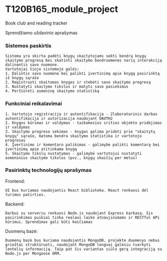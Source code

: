 # T120B165_module_project
Book club and reading tracker

Sprendžiamo uždavinio aprašymas

### Sistemos paskirtis

    Sistema yra skirta padėti knygų skaitytojams sekti bendrą knygų skaitymo progresą bei skatinti skaitymo bendruomenės narių interakciją dalinantis savo nuomone.
    Vartotojai šioje sistemoje galės:
    1. Dalintis savo nuomone bei palikti įvertinimą apie knygą pasirinktą iš knygų sąrašo 
    2. Registruoti skaitomas knygas ir stebėti savo skaitymo progresą
    3. Nustatyti skaitymo tikslus ir matyti savo pasiekimus
    4. Peržiūrėti asmeninę skaitymo statistiką
    
### Funkciniai reikalavimai
    1. Vartotojo registracija ir autentifikacija - 2laboratorinis darbas autentifikacija ir autorizacija naudojant OAUTH2
    2. Knygos kūrimas ir valdymas - taikomosios srities objekto pridėjimas ir valdymas
    3. Skaitymo progreso sekimas - knygas galima pridėti prie "skaitytų knygų" sąrašo, matoma bendra skaitymo statistika ir vartotojo progresas
    4. Įvertinimo ir komentaro palikimas - galimybė palikti komentarą bei įvertinimą apie atitinkama knygą
    5. Skaitymo tikslų nustatymas - galimybė vartotojui nustatyti asmeninius skaitymo tikslus (pvz., knygų skaičių per metus)

### Pasirinktų technologijų aprašymas
Frontend:

    UI bus kuriamas naudojantis React biblioteka. React renkuosi dėl turimos patirties.

Backend:

    Darbui su serveriu renkuosi Node.js naudojant Express karkasą. Šis pasirinkimas puikiai tinka realaus laiko atnaujinimams ir RESTful APi kūrimui. Sprendimas gali būti keičiamas

Duomenų bazė:

    Duomenų bazė bus kuriama naudojantis MongoDB, projekte duomenys nebus griežtai struktūruoti, naudojant MongoDB lengvai galėsiu tvarkyti lentelių informaciją. Taip pat šis variantas siūlo gerą integraciją su Node.js per Mongoose ORM.
